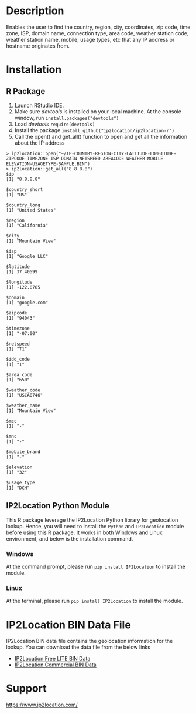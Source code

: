 # Description

Enables the user to find the country, region, city, coordinates, zip code, time zone, ISP, domain name, connection type, area code, weather station code, weather station name, mobile, usage types, etc that any IP address or hostname originates from.

# Installation

## R Package
1. Launch RStudio IDE.
2. Make sure *devtools* is installed on your local machine. At the console window, run `install.packages("devtools")`
3. Load *devtools* `require(devtools)`
4. Install the package `install_github("ip2location/ip2location-r")`
5. Call the open() and get_all() function to open and get all the information about the IP address
```
> ip2location::open("~/IP-COUNTRY-REGION-CITY-LATITUDE-LONGITUDE-ZIPCODE-TIMEZONE-ISP-DOMAIN-NETSPEED-AREACODE-WEATHER-MOBILE-ELEVATION-USAGETYPE-SAMPLE.BIN")
> ip2location::get_all("8.8.8.8")
$ip
[1] "8.8.8.8"

$country_short
[1] "US"

$country_long
[1] "United States"

$region
[1] "California"

$city
[1] "Mountain View"

$isp
[1] "Google LLC"

$latitude
[1] 37.40599

$longitude
[1] -122.0785

$domain
[1] "google.com"

$zipcode
[1] "94043"

$timezone
[1] "-07:00"

$netspeed
[1] "T1"

$idd_code
[1] "1"

$area_code
[1] "650"

$weather_code
[1] "USCA0746"

$weather_name
[1] "Mountain View"

$mcc
[1] "-"

$mnc
[1] "-"

$mobile_brand
[1] "-"

$elevation
[1] "32"

$usage_type
[1] "DCH"
```


## IP2Location Python Module
This R package leverage the IP2Location Python library for geolocation lookup. Hence, you will need to install the `Python` and `IP2Location` module before using this R package. It works in both Windows and Linux environment, and below is the installation command.

### Windows
At the command prompt, please run ```pip install IP2Location``` to install the module.

### Linux
At the terminal, please run ```pip install IP2Location``` to install the module.

# IP2Location BIN Data File
IP2Location BIN data file contains the geolocation information for the lookup. You can download the data file from the below links

* [IP2Location Free LITE BIN Data](https://lite.ip2location.com)
* [IP2Location Commercial BIN Data](https://www.ip2location.com)

# Support
https://www.ip2location.com/
